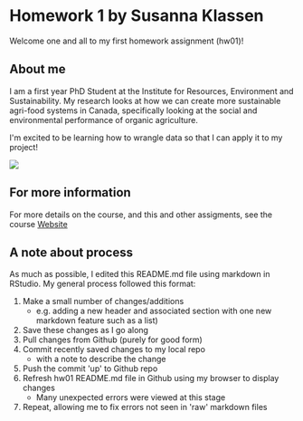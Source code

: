# Homework 1 by Susanna Klassen

Welcome one and all to my first homework assignment (hw01)!

## About me

I am a first year PhD Student at the Institute for Resources, Environment and Sustainability. My research looks at how we can create more sustainable agri-food systems in Canada, specifically looking at the social and environmental performance of organic agriculture. 

I'm excited to be learning how to wrangle data so that I can apply it to my project!

![](https://i.pinimg.com/originals/15/10/29/15102907439824fb616f964e9dff5415.gif)


## For more information 

For more details on the course, and this and other assigments, see the course <a href=http://stat545.com>Website</a>

## A note about process

As much as possible, I edited this README.md file using markdown in RStudio. My general process followed this format:
1. Make a small number of changes/additions 
    - e.g. adding a new header and associated section with one new markdown feature such as a list)
2. Save these changes as I go along
3. Pull changes from Github (purely for good form)
4. Commit recently saved changes to my local repo
    - with a note to describe the change
5. Push the commit 'up' to Github repo
6. Refresh hw01 README.md file in Github using my browser to display changes
    - Many unexpected errors were viewed at this stage
7. Repeat, allowing me to fix errors not seen in 'raw' markdown files
